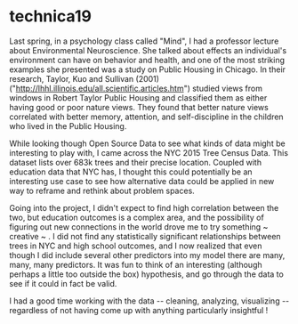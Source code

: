 # technica19

Last spring, in a psychology class called "Mind", I had a professor lecture about Environmental Neuroscience. She talked about effects an individual's environment can have on behavior and health, and one of the most striking examples she presented was a study on Public Housing in Chicago. In their research, Taylor, Kuo and Sullivan (2001)("http://lhhl.illinois.edu/all.scientific.articles.htm") studied views from windows in Robert Taylor Public Housing and classified them as either having good or poor nature views. They found that better nature views correlated with better memory, attention, and self-discipline in the children who lived in the Public Housing.

While looking though Open Source Data to see what kinds of data might be interesting to play with, I came across the NYC 2015 Tree Census Data. This dataset lists over 683k trees and their precise location. Coupled with education data that NYC has, I thought this could potentially be an interesting use case to see how alternative data could be applied in new way to reframe and rethink about problem spaces.

Going into the project, I didn't expect to find high correlation between the two, but education outcomes is a complex area, and the possibility of figuring out new connections in the world drove me to try something ~ creative ~ . I did not find any statistically significant relationships between trees in NYC and high school outcomes, and I now realized that even though I did include several other predictors into my model there are many, many, many predictors. It was fun to think of an interesting (although perhaps a little too outside the box) hypothesis, and go through the data to see if it could in fact be valid. 

I had a good time working with the data -- cleaning, analyzing, visualizing -- regardless of not having come up with anything particularly insightful !
